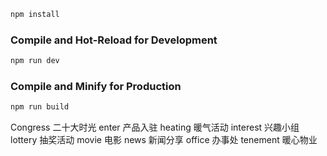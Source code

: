 ```sh
npm install
```

### Compile and Hot-Reload for Development

```sh
npm run dev
```

### Compile and Minify for Production

```sh
npm run build
```


Congress 二十大时光
enter 产品入驻
heating 暖气活动
interest 兴趣小组
lottery 抽奖活动
movie 电影
news 新闻分享
office 办事处
tenement 暖心物业